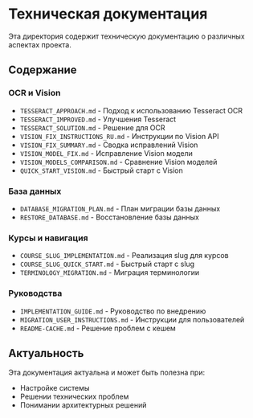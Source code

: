 # Техническая документация

Эта директория содержит техническую документацию о различных аспектах проекта.

## Содержание

### OCR и Vision
- `TESSERACT_APPROACH.md` - Подход к использованию Tesseract OCR
- `TESSERACT_IMPROVED.md` - Улучшения Tesseract
- `TESSERACT_SOLUTION.md` - Решение для OCR
- `VISION_FIX_INSTRUCTIONS_RU.md` - Инструкции по Vision API
- `VISION_FIX_SUMMARY.md` - Сводка исправлений Vision
- `VISION_MODEL_FIX.md` - Исправление Vision модели
- `VISION_MODELS_COMPARISON.md` - Сравнение Vision моделей
- `QUICK_START_VISION.md` - Быстрый старт с Vision

### База данных
- `DATABASE_MIGRATION_PLAN.md` - План миграции базы данных
- `RESTORE_DATABASE.md` - Восстановление базы данных

### Курсы и навигация
- `COURSE_SLUG_IMPLEMENTATION.md` - Реализация slug для курсов
- `COURSE_SLUG_QUICK_START.md` - Быстрый старт с slug
- `TERMINOLOGY_MIGRATION.md` - Миграция терминологии

### Руководства
- `IMPLEMENTATION_GUIDE.md` - Руководство по внедрению
- `MIGRATION_USER_INSTRUCTIONS.md` - Инструкции для пользователей
- `README-CACHE.md` - Решение проблем с кешем

## Актуальность

Эта документация актуальна и может быть полезна при:
- Настройке системы
- Решении технических проблем
- Понимании архитектурных решений
